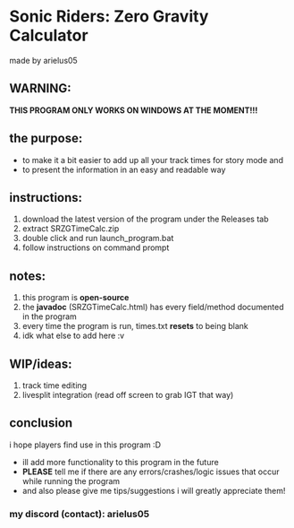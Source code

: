 # Sonic Riders: Zero Gravity Calculator
made by arielus05

## WARNING:
**THIS PROGRAM ONLY WORKS ON WINDOWS AT THE MOMENT!!!**
## the purpose:
- to make it a bit easier to add up all your track times for story mode and
- to present the information in an easy and readable way

## instructions:
1. download the latest version of the program under the Releases tab
1. extract SRZGTimeCalc.zip
2. double click and run launch_program.bat
3. follow instructions on command prompt

## notes:
1. this program is **open-source**
2. the **javadoc** (SRZGTimeCalc.html) has every field/method documented in the program
2. every time the program is run, times.txt **resets** to being blank
3. idk what else to add here :v

## WIP/ideas:
1. track time editing
2. livesplit integration (read off screen to grab IGT that way)

## conclusion
i hope players find use in this program :D
- ill add more functionality to this program in the future
- **PLEASE** tell me if there are any errors/crashes/logic issues that occur while running the program
- and also please give me tips/suggestions i will greatly appreciate them!
### my discord (contact): arielus05
